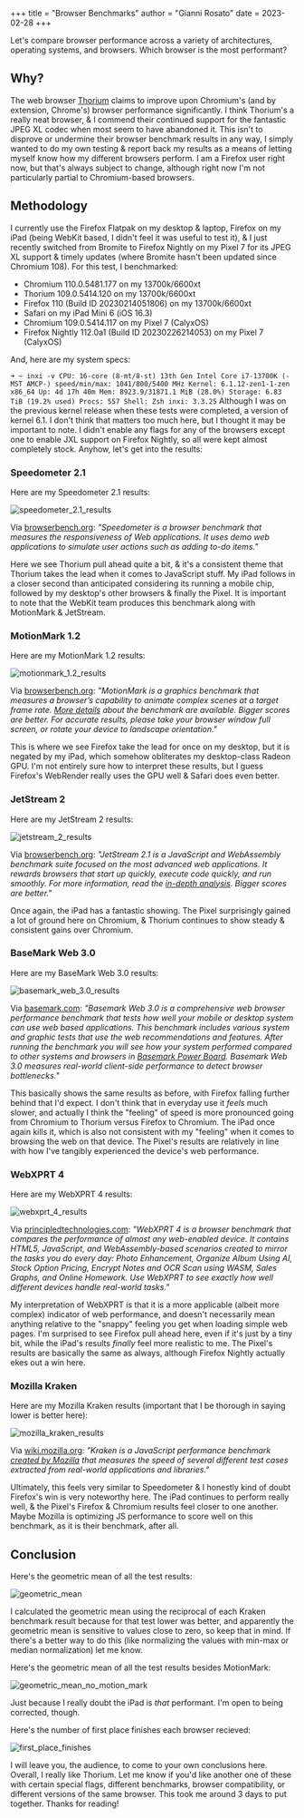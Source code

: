 +++
title = "Browser Benchmarks"
author = "Gianni Rosato"
date = 2023-02-28
+++

Let's compare browser performance across a variety of architectures, operating
systems, and browsers. Which browser is the most performant?

<!-- more -->

## Why?

The web browser [Thorium](https://thorium.rocks/) claims to improve upon
Chromium's (and by extension, Chrome's) browser performance significantly. I
think Thorium's a really neat browser, & I commend their continued support for
the fantastic JPEG XL codec when most seem to have abandoned it. This isn't to
disprove or undermine their browser benchmark results in any way, I simply
wanted to do my own testing & report back my results as a means of letting
myself know how my different browsers perform. I am a Firefox user right now,
but that's always subject to change, although right now I'm not particularly
partial to Chromium-based browsers.

## Methodology

I currently use the Firefox Flatpak on my desktop & laptop, Firefox on my iPad
(being WebKit based, I didn't feel it was useful to test it), & I just recently
switched from Bromite to Firefox Nightly on my Pixel 7 for its JPEG XL support &
timely updates (where Bromite hasn't been updated since Chromium 108). For this
test, I benchmarked:

- Chromium 110.0.5481.177 on my 13700k/6600xt
- Thorium 109.0.5414.120 on my 13700k/6600xt
- Firefox 110 (Build ID 20230214051806) on my 13700k/6600xt
- Safari on my iPad Mini 6 (iOS 16.3)
- Chromium 109.0.5414.117 on my Pixel 7 (CalyxOS)
- Firefox Nightly 112.0a1 (Build ID 20230226214053) on my Pixel 7 (CalyxOS)

And, here are my system specs:

`➜ ~ inxi -v CPU: 16-core (8-mt/8-st) 13th Gen Intel Core i7-13700K (-MST AMCP-) speed/min/max: 1041/800/5400 MHz Kernel: 6.1.12-zen1-1-zen x86_64 Up: 4d 17h 40m Mem: 8923.9/31871.1 MiB (28.0%) Storage: 6.83 TiB (19.2% used) Procs: 557 Shell: Zsh inxi: 3.3.25`
Although I was on the previous kernel release when these tests were completed, a
version of kernel 6.1. I don't think that matters too much here, but I thought
it may be important to note. I didn't enable any flags for any of the browsers
except one to enable JXL support on Firefox Nightly, so all were kept almost
completely stock. Anyhow, let's get into the results:

### Speedometer 2.1

Here are my Speedometer 2.1 results:

![speedometer_2.1_results](/static/images/browser_benchmark_05.svg)

Via [browserbench.org](https://browserbench.org): _"Speedometer is a browser
benchmark that measures the responsiveness of Web applications. It uses demo web
applications to simulate user actions such as adding to-do items."_

Here we see Thorium pull ahead quite a bit, & it's a consistent theme that
Thorium takes the lead when it comes to JavaScript stuff. My iPad follows in a
closer second than anticipated considering its running a mobile chip, followed
by my desktop's other browsers & finally the Pixel. It is important to note that
the WebKit team produces this benchmark along with MotionMark & JetStream.

### MotionMark 1.2

Here are my MotionMark 1.2 results:

![motionmark_1.2_results](/static/images/browser_benchmark_03.svg)

Via [browserbench.org](https://browserbench.org): _"MotionMark is a graphics
benchmark that measures a browser’s capability to animate complex scenes at a
target frame rate.
[More details](https://browserbench.org/MotionMark1.2/about.html) about the
benchmark are available. Bigger scores are better. For accurate results, please
take your browser window full screen, or rotate your device to landscape
orientation."_

This is where we see Firefox take the lead for once on my desktop, but it is
negated by my iPad, which somehow obliterates my desktop-class Radeon GPU. I'm
not entirely sure how to interpret these results, but I guess Firefox's
WebRender really uses the GPU well & Safari does even better.

### JetStream 2

Here are my JetStream 2 results:

![jetstream_2_results](/static/images/browser_benchmark_02.svg)

Via [browserbench.org](https://browserbench.org): _"JetStream 2.1 is a
JavaScript and WebAssembly benchmark suite focused on the most advanced web
applications. It rewards browsers that start up quickly, execute code quickly,
and run smoothly. For more information, read the
[in-depth analysis](https://browserbench.org/JetStream/in-depth.html). Bigger
scores are better."_

Once again, the iPad has a fantastic showing. The Pixel surprisingly gained a
lot of ground here on Chromium, & Thorium continues to show steady & consistent
gains over Chromium.

### BaseMark Web 3.0

Here are my BaseMark Web 3.0 results:

![basemark_web_3.0_results](/static/images/browser_benchmark_01.svg)

Via [basemark.com](https://www.basemark.com/benchmarks/basemark-web/):
_"Basemark Web 3.0 is a comprehensive web browser performance benchmark that
tests how well your mobile or desktop system can use web based applications.
This benchmark includes various system and graphic tests that use the web
recommendations and features. After running the benchmark you will see how your
system performed compared to other systems and browsers in
[Basemark Power Board](https://powerboard.basemark.com/). Basemark Web 3.0
measures real-world client-side performance to detect browser bottlenecks."_

This basically shows the same results as before, with Firefox falling further
behind that I'd expect. I don't think that in everyday use it _feels_ much
slower, and actually I think the "feeling" of speed is more pronounced going
from Chromium to Thorium versus Firefox to Chromium. The iPad once again kills
it, which is also not consistent with my "feeling" when it comes to browsing the
web on that device. The Pixel's results are relatively in line with how I've
tangibly experienced the device's web performance.

### WebXPRT 4

Here are my WebXPRT 4 results:

![webxprt_4_results](/static/images/browser_benchmark_06.svg)

Via
[principledtechnologies.com](https://www.principledtechnologies.com/benchmarkxprt/webxprt/):
_"WebXPRT 4 is a browser benchmark that compares the performance of almost any
web-enabled device. It contains HTML5, JavaScript, and WebAssembly-based
scenarios created to mirror the tasks you do every day: Photo Enhancement,
Organize Album Using AI, Stock Option Pricing, Encrypt Notes and OCR Scan using
WASM, Sales Graphs, and Online Homework. Use WebXPRT to see exactly how well
different devices handle real-world tasks."_

My interpretation of WebXPRT is that it is a more applicable (albeit more
complex) indicator of web performance, and doesn't necessarily mean anything
relative to the "snappy" feeling you get when loading simple web pages. I'm
surprised to see Firefox pull ahead here, even if it's just by a tiny bit, while
the iPad's results _finally_ feel more realistic to me. The Pixel's results are
basically the same as always, although Firefox Nightly actually ekes out a win
here.

### Mozilla Kraken

Here are my Mozilla Kraken results (important that I be thorough in saying lower
is better here):

![mozilla_kraken_results](/static/images/browser_benchmark_04.svg)

Via [wiki.mozilla.org](https://wiki.mozilla.org/Kraken): _"Kraken is a
JavaScript performance benchmark
[created by Mozilla](https://blog.mozilla.org/en/mozilla/release-the-kraken-2/)
that measures the speed of several different test cases extracted from
real-world applications and libraries."_

Ultimately, this feels very similar to Speedometer & I honestly kind of doubt
Firefox's win is very noteworthy here. The iPad continues to perform really
well, & the Pixel's Firefox & Chromium results feel closer to one another. Maybe
Mozilla is optimizing JS performance to score well on this benchmark, as it is
their benchmark, after all.

## Conclusion

Here's the geometric mean of all the test results:

![geometric_mean](/static/images/geometric_mean.svg)

I calculated the geometric mean using the reciprocal of each Kraken benchmark
result because for that test lower was better, and apparently the geometric mean
is sensitive to values close to zero, so keep that in mind. If there's a better
way to do this (like normalizing the values with min-max or median
normalization) let me know.

Here's the geometric mean of all the test results besides MotionMark:

![geometric_mean_no_motion_mark](/static/images/geometric_mean_2.svg)

Just because I really doubt the iPad is _that_ performant. I'm open to being
corrected, though.

Here's the number of first place finishes each browser recieved:

![first_place_finishes](/static/images/first_place_finishes.svg)

I will leave you, the audience, to come to your own conclusions here. Overall, I
really like Thorium. Let me know if you'd like another one of these with certain
special flags, different benchmarks, browser compatibility, or different
versions of the same browser. This took me around 3 days to put together. Thanks
for reading!
